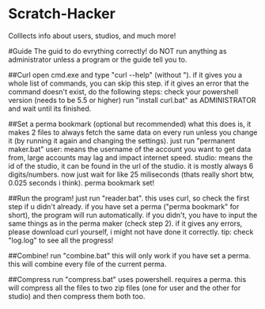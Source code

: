 # Scratch-Hacker
Colllects info about users, studios, and much more!

#Guide
The guid to do evrything correctly!
do NOT run anything as administrator unless a program or the guide tell you to.

##Curl
open cmd.exe and type "curl --help" (without ").
if it gives you a whole list of commands, you can skip this step.
if it gives an error that the command doesn't exist, do the following steps: 
check your powershell version (needs to be 5.5 or higher)
run "install curl.bat" as ADMINISTRATOR and wait until its finished.

##Set a perma bookmark (optional but recommended)
what this does is, it makes 2 files to always fetch the same data on every run unless you change it (by running it again and changing the settings).
just run "permanent maker.bat"
user: 
means the username of the account you want to get data from, large accounts may lag and impact internet speed.
studio:
means the id of the studio, it can be found in the url of the studio.
it is mostly always 6 digits/numbers.
now just wait for like 25 miliseconds (thats really short btw, 0.025 seconds i think).
perma bookmark set!

##Run the program!
just run "reader.bat".
this uses curl, so check the first step if u didn't already.
if you have set a perma ("perma bookmark" for short), the program will run automatically.
if you didn't, you have to input the same things as in the perma maker (check step 2).
if it gives any errors, please download curl yourself, i might not have done it correctly.
tip: check "log.log" to see all the progress!

##Combine!
run "combine.bat"
this will only work if you have set a perma.
this will combine every file of the current perma.

##Compress
run "compress.bat"
uses powershell.
requires a perma.
this will compress all the files to two zip files (one for user and the other for studio) and then compress them both too.
